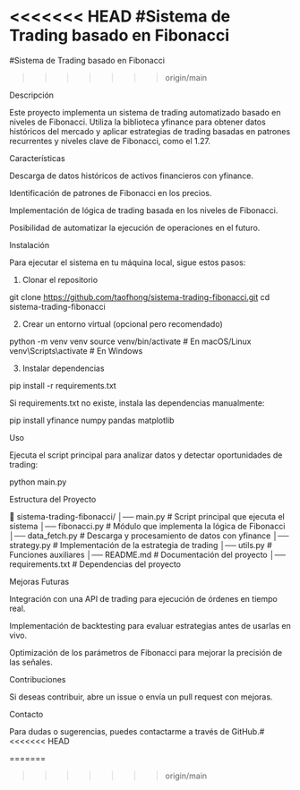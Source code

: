 <<<<<<< HEAD
#Sistema de Trading basado en Fibonacci
=======
 #Sistema de Trading basado en Fibonacci
>>>>>>> origin/main

Descripción

Este proyecto implementa un sistema de trading automatizado basado en niveles de Fibonacci. Utiliza la biblioteca yfinance para obtener datos históricos del mercado y aplicar estrategias de trading basadas en patrones recurrentes y niveles clave de Fibonacci, como el 1.27.

Características

Descarga de datos históricos de activos financieros con yfinance.

Identificación de patrones de Fibonacci en los precios.

Implementación de lógica de trading basada en los niveles de Fibonacci.

Posibilidad de automatizar la ejecución de operaciones en el futuro.

Instalación

Para ejecutar el sistema en tu máquina local, sigue estos pasos:

1. Clonar el repositorio

git clone https://github.com/taofhong/sistema-trading-fibonacci.git
cd sistema-trading-fibonacci

2. Crear un entorno virtual (opcional pero recomendado)

python -m venv venv
source venv/bin/activate  # En macOS/Linux
venv\Scripts\activate  # En Windows

3. Instalar dependencias

pip install -r requirements.txt

Si requirements.txt no existe, instala las dependencias manualmente:

pip install yfinance numpy pandas matplotlib

Uso

Ejecuta el script principal para analizar datos y detectar oportunidades de trading:

python main.py

Estructura del Proyecto

📁 sistema-trading-fibonacci/
│── main.py          # Script principal que ejecuta el sistema
│── fibonacci.py     # Módulo que implementa la lógica de Fibonacci
│── data_fetch.py    # Descarga y procesamiento de datos con yfinance
│── strategy.py      # Implementación de la estrategia de trading
│── utils.py         # Funciones auxiliares
│── README.md        # Documentación del proyecto
│── requirements.txt # Dependencias del proyecto

Mejoras Futuras

Integración con una API de trading para ejecución de órdenes en tiempo real.

Implementación de backtesting para evaluar estrategias antes de usarlas en vivo.

Optimización de los parámetros de Fibonacci para mejorar la precisión de las señales.

Contribuciones

Si deseas contribuir, abre un issue o envía un pull request con mejoras.

Contacto

Para dudas o sugerencias, puedes contactarme a través de GitHub.#
<<<<<<< HEAD

=======
>>>>>>> origin/main
